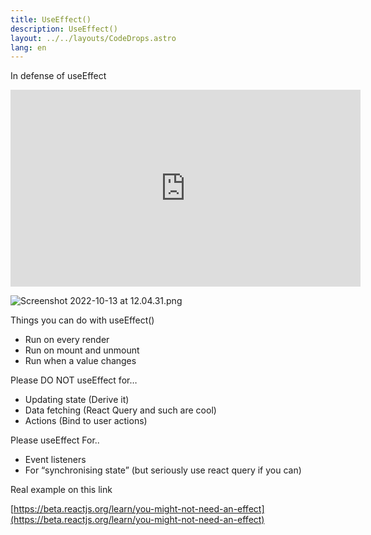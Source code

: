 ```yaml
---
title: UseEffect()
description: UseEffect()
layout: ../../layouts/CodeDrops.astro
lang: en
---
```


In defense of useEffect

<div class="embed">
<iframe width="560" height="315" src="https://www.youtube.com/embed/Zw4lJqBphvA" title="YouTube video player" frameborder="0" allow="accelerometer; autoplay; clipboard-write; encrypted-media; gyroscope; picture-in-picture; web-share" allowfullscreen></iframe>
</div>

![Screenshot 2022-10-13 at 12.04.31.png](/img/UseEffect/Screenshot_2022-10-13_at_12.04.31.png)

Things you can do with useEffect()

- Run on every render
- Run on mount and unmount
- Run when a value changes

Please DO NOT useEffect for…

- Updating state (Derive it)
- Data fetching (React Query and such are cool)
- Actions (Bind to user actions)

Please useEffect For..

- Event listeners
- For “synchronising state” (but seriously use react query if you can)

Real example on this link

[https://beta.reactjs.org/learn/you-might-not-need-an-effect](https://beta.reactjs.org/learn/you-might-not-need-an-effect)
